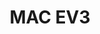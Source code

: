 ---
layout: gallery
title: MAC EV3
thumbnail: /galleryEV3/18.jpg
images:
    - /galleryEV3/1.jpg
    - /galleryEV3/2.JPG
    - /galleryEV3/3.JPG
    - /galleryEV3/4.JPG
    - /galleryEV3/5.JPG
    - /galleryEV3/6.JPG
    - /galleryEV3/7.JPG
    - /galleryEV3/8.JPG
    - /galleryEV3/9.JPG
    - /galleryEV3/10.jpg
    - /galleryEV3/11.JPG
    - /galleryEV3/12.jpg
    - /galleryEV3/13.jpg
    - /galleryEV3/14.jpg
    - /galleryEV3/15.jpg
    - /galleryEV3/16.jpg
    - /galleryEV3/17.jpg
    - /galleryEV3/18.jpg
    - /galleryEV3/19.jpg
    - /galleryEV3/20.jpg
    - /galleryEV3/21.jpg
    - /galleryEV3/22.jpg
    - /galleryEV3/23.jpg
    - /galleryEV3/24.jpg
    - /galleryEV3/25.jpg
    - /galleryEV3/26.jpg
    - /galleryEV3/27.jpg
---